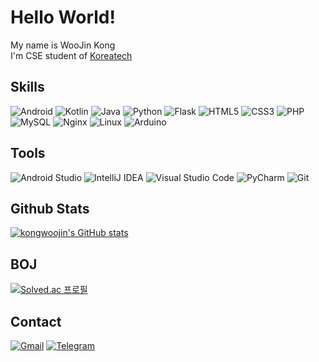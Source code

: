 # Hello World!
My name is WooJin Kong  
I'm CSE student of [Koreatech](https://www.koreatech.ac.kr/)

## Skills
![Android](https://img.shields.io/badge/Android-3DDC84.svg?&style=for-the-badge&logo=Android&logoColor=white)
![Kotlin](https://img.shields.io/badge/Kotlin-7F52FF.svg?&style=for-the-badge&logo=Kotlin&logoColor=white)
![Java](https://img.shields.io/badge/Java-FFFFFF.svg?&style=for-the-badge&logo=OpenJDK&logoColor=black)
![Python](https://img.shields.io/badge/Python-3776AB.svg?&style=for-the-badge&logo=Python&logoColor=white)
![Flask](https://img.shields.io/badge/Flask-000000.svg?&style=for-the-badge&logo=Flask&logoColor=white)
![HTML5](https://img.shields.io/badge/HTML5-E34F26.svg?&style=for-the-badge&logo=HTML5&logoColor=white)
![CSS3](https://img.shields.io/badge/CSS3-1572B6.svg?&style=for-the-badge&logo=CSS3&logoColor=white)
![PHP](https://img.shields.io/badge/PHP-777BB4.svg?&style=for-the-badge&logo=PHP&logoColor=white)
![MySQL](https://img.shields.io/badge/MySQL-4479A1.svg?&style=for-the-badge&logo=MySQL&logoColor=white)
![Nginx](https://img.shields.io/badge/Nginx-009639.svg?&style=for-the-badge&logo=Nginx&logoColor=white)
![Linux](https://img.shields.io/badge/Linux-FCC624.svg?&style=for-the-badge&logo=Linux&logoColor=white)
![Arduino](https://img.shields.io/badge/Arduino-00979D.svg?&style=for-the-badge&logo=Arduino&logoColor=white)

## Tools
![Android Studio](https://img.shields.io/badge/Android_Studio-3DDC84.svg?&style=for-the-badge&logo=AndroidStudio&logoColor=white)
![IntelliJ IDEA](https://img.shields.io/badge/IntelliJ_IDEA-000000.svg?&style=for-the-badge&logo=IntelliJIDEA&logoColor=white)
![Visual Studio Code](https://img.shields.io/badge/Visual_Studio_Code-007ACC.svg?&style=for-the-badge&logo=VisualStudioCode&logoColor=white)
![PyCharm](https://img.shields.io/badge/PyCharm-000000.svg?&style=for-the-badge&logo=PyCharm&logoColor=white)
![Git](https://img.shields.io/badge/Git-F05032.svg?&style=for-the-badge&logo=Git&logoColor=white)

## Github Stats
[![kongwoojin's GitHub stats](https://github-readme-stats.vercel.app/api?username=kongwoojin&count_private=true&show_icons=true)](https://github.com/anuraghazra/github-readme-stats)

## BOJ
[![Solved.ac 프로필](http://mazassumnida.wtf/api/v2/generate_badge?boj=kongjak)](https://solved.ac/kongjak)

## Contact
[![Gmail](https://img.shields.io/badge/Gmail-EA4335.svg?&style=for-the-badge&logo=Gmail&logoColor=white)](mailto:kongwoojin03@gmail.com)
[![Telegram](https://img.shields.io/badge/Telegram-26A5E4.svg?&style=for-the-badge&logo=Telegram&logoColor=white)](https://t.me/Kongjak)

